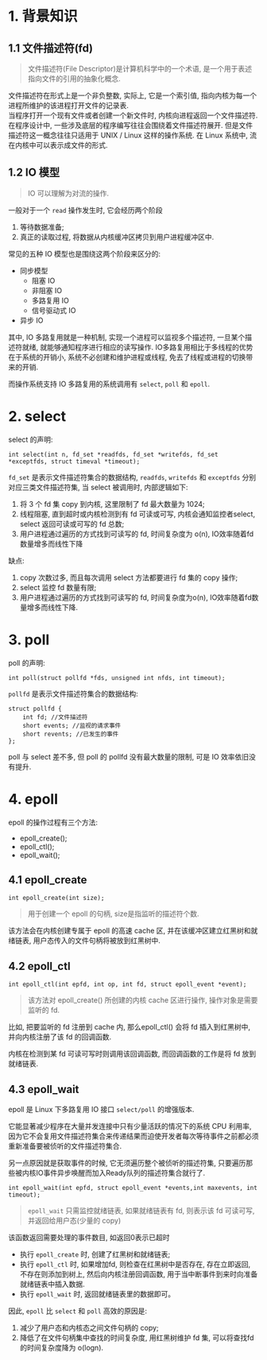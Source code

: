 # 1. 背景知识
## 1.1 文件描述符(fd)

> 文件描述符(File Descriptor)是计算机科学中的一个术语, 是一个用于表述指向文件的引用的抽象化概念.

文件描述符在形式上是一个非负整数, 实际上, 它是一个索引值, 指向内核为每一个进程所维护的该进程打开文件的记录表.  
当程序打开一个现有文件或者创建一个新文件时, 内核向进程返回一个文件描述符. 在程序设计中, 一些涉及底层的程序编写往往会围绕着文件描述符展开. 但是文件描述符这一概念往往只适用于 UNIX / Linux 这样的操作系统. 在 Linux 系统中, 流在内核中可以表示成文件的形式.

## 1.2 IO 模型

> IO 可以理解为对流的操作.

一般对于一个 `read` 操作发生时, 它会经历两个阶段
1. 等待数据准备;
2. 真正的读取过程, 将数据从内核缓冲区拷贝到用户进程缓冲区中.

常见的五种 IO 模型也是围绕这两个阶段来区分的:
- 同步模型
    - 阻塞 IO
    - 非阻塞 IO
    - 多路复用 IO
    - 信号驱动式 IO
- 异步 IO

其中, IO 多路复用就是一种机制, 实现一个进程可以监视多个描述符, 一旦某个描述符就绪, 就能够通知程序进行相应的读写操作. IO多路复用相比于多线程的优势在于系统的开销小, 系统不必创建和维护进程或线程, 免去了线程或进程的切换带来的开销.

而操作系统支持 IO 多路复用的系统调用有 `select`, `poll` 和 `epoll`.

# 2. select
select 的声明:

```
int select(int n, fd_set *readfds, fd_set *writefds, fd_set *exceptfds, struct timeval *timeout);
```

`fd_set` 是表示文件描述符集合的数据结构, `readfds`, `writefds` 和 `exceptfds` 分别对应三类文件描述符集, 当 select 被调用时, 内部逻辑如下: 
1. 将 3 个 fd 集 copy 到内核, 这里限制了 fd 最大数量为 1024;
2. 线程阻塞, 直到超时或内核检测到有 fd 可读或可写, 内核会通知监控者select, select 返回可读或可写的 fd 总数;
3. 用户进程通过遍历的方式找到可读写的 fd, 时间复杂度为 o(n), IO效率随着fd数量增多而线性下降

缺点:
1. copy 次数过多, 而且每次调用 select 方法都要进行 fd 集的 copy 操作;
2. select 监控 fd 数量有限;
3. 用户进程通过遍历的方式找到可读写的 fd, 时间复杂度为o(n), IO效率随着fd数量增多而线性下降.

# 3. poll
poll 的声明:

```
int poll(struct pollfd *fds, unsigned int nfds, int timeout);
```

`pollfd` 是表示文件描述符集合的数据结构:

```
struct pollfd {
    int fd; //文件描述符
    short events; //监视的请求事件
    short revents; //已发生的事件
};
```

poll 与 select 差不多, 但 poll 的 pollfd 没有最大数量的限制, 可是 IO 效率依旧没有提升.

# 4. epoll

epoll 的操作过程有三个方法:
- epoll_create();
- epoll_ctl();
- epoll_wait();

## 4.1 epoll_create

```
int epoll_create(int size);     
```
> 用于创建一个 epoll 的句柄, size是指监听的描述符个数.

该方法会在内核创建专属于 epoll 的高速 cache 区, 并在该缓冲区建立红黑树和就绪链表, 用户态传入的文件句柄将被放到红黑树中.

## 4.2 epoll_ctl

```
int epoll_ctl(int epfd, int op, int fd, struct epoll_event *event);
```
> 该方法对 epoll_create() 所创建的内核 cache 区进行操作, 操作对象是需要监听的 fd.

比如, 把要监听的 fd 注册到 cache 内, 那么epoll_ctl() 会将 fd 插入到红黑树中, 并向内核注册了该 fd 的回调函数.  
 
内核在检测到某 fd 可读可写时则调用该回调函数, 而回调函数的工作是将 fd 放到就绪链表.

## 4.3 epoll_wait

epoll 是 Linux 下多路复用 IO 接口 `select/poll` 的增强版本.

它能显著减少程序在大量并发连接中只有少量活跃的情况下的系统 CPU 利用率, 因为它不会复用文件描述符集合来传递结果而迫使开发者每次等待事件之前都必须重新准备要被侦听的文件描述符集合.

另一点原因就是获取事件的时候, 它无须遍历整个被侦听的描述符集, 只要遍历那些被内核IO事件异步唤醒而加入Ready队列的描述符集合就行了.  


```
int epoll_wait(int epfd, struct epoll_event *events,int maxevents, int timeout);
```

> `epoll_wait` 只需监控就绪链表, 如果就绪链表有 fd, 则表示该 fd 可读可写, 并返回给用户态(少量的 copy)

该函数返回需要处理的事件数目, 如返回0表示已超时

- 执行 `epoll_create` 时, 创建了红黑树和就绪链表; 
- 执行 `epoll_ctl` 时, 如果增加fd, 则检查在红黑树中是否存在, 存在立即返回, 不存在则添加到树上, 然后向内核注册回调函数, 用于当中断事件到来时向准备就绪链表中插入数据. 
- 执行 `epoll_wait` 时, 返回就绪链表里的数据即可。



因此, `epoll` 比 `select` 和 `poll` 高效的原因是:
1. 减少了用户态和内核态之间文件句柄的 copy;
2. 降低了在文件句柄集中查找的时间复杂度, 用红黑树维护 fd 集, 可以将查找fd的时间复杂度降为 o(logn).